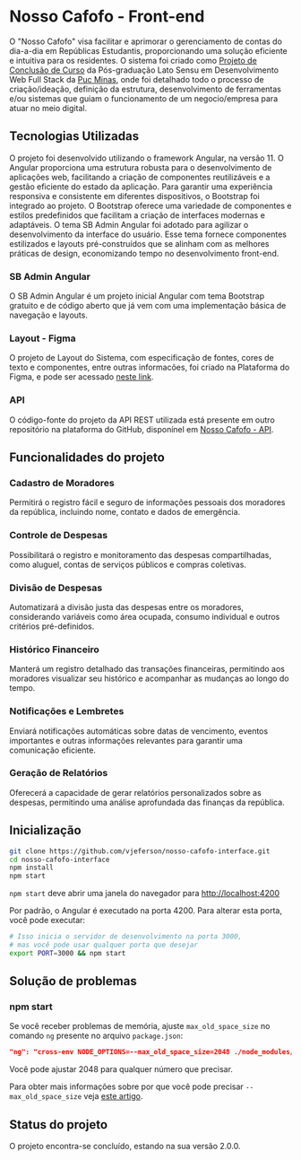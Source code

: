 # Nosso Cafofo - Front-end

O "Nosso Cafofo" visa facilitar e aprimorar o gerenciamento de contas do dia-a-dia em Repúblicas Estudantis, proporcionando uma solução eficiente e intuitiva para os residentes. O sistema foi criado como [Projeto de Conclusão de Curso](https://drive.google.com/file/d/1EflAN8GAvkyCKtBGUPiQ39cHiZsSN00B/view?usp=sharing) da Pós-graduação Lato Sensu em Desenvolvimento Web Full Stack da [Puc Minas](https://www.linkedin.com/school/pucminas/), onde foi detalhado todo o processo de criação/ideação, definição da estrutura, desenvolvimento de ferramentas e/ou sistemas que guiam o funcionamento de um negocio/empresa para atuar no meio digital.

## Tecnologias Utilizadas 
O projeto foi desenvolvido utilizando o framework Angular, na versão 11. O Angular proporciona uma estrutura robusta para o desenvolvimento de aplicações web, facilitando a criação de componentes reutilizáveis e a gestão eficiente do estado da aplicação. Para garantir uma experiência responsiva e consistente em diferentes dispositivos, o Bootstrap foi integrado ao projeto. O Bootstrap oferece uma variedade de componentes e estilos predefinidos que facilitam a criação de interfaces modernas e adaptáveis. O tema SB Admin Angular foi adotado para agilizar o desenvolvimento da interface do usuário. Esse tema fornece componentes estilizados e layouts pré-construídos que se alinham com as melhores práticas de design, economizando tempo no desenvolvimento front-end.

### SB Admin Angular
O SB Admin Angular é um projeto inicial Angular com tema Bootstrap gratuito e de código aberto que já vem com uma implementação básica de navegação e layouts.

### Layout - Figma
O projeto de Layout do Sistema, com especificação de fontes, cores de texto e componentes, entre outras informacões, foi criado na Plataforma do Figma, e pode ser
acessado [neste link](https://bit.ly/3zMCKdT). 

### API
O código-fonte do projeto da API REST utilizada está presente em outro repositório na plataforma do GitHub, disponínel em [Nosso Cafofo - API](https://github.com/VJEFERSON/nosso-cafofo-api).


## Funcionalidades do projeto

### Cadastro de Moradores
Permitirá o registro fácil e seguro de informações pessoais dos moradores da república, incluindo nome, contato e dados de emergência.

### Controle de Despesas
Possibilitará o registro e monitoramento das despesas compartilhadas, como aluguel, contas de serviços públicos e compras coletivas.

### Divisão de Despesas
Automatizará a divisão justa das despesas entre os moradores, considerando variáveis como área ocupada, consumo individual e outros critérios pré-definidos.

### Histórico Financeiro
Manterá um registro detalhado das transações financeiras, permitindo aos moradores visualizar seu histórico e acompanhar as mudanças ao longo do tempo.

### Notificações e Lembretes
Enviará notificações automáticas sobre datas de vencimento, eventos importantes e outras informações relevantes para garantir uma comunicação eficiente.

### Geração de Relatórios
Oferecerá a capacidade de gerar relatórios personalizados sobre as despesas, permitindo uma análise aprofundada das finanças da república.

## Inicialização

```bash
git clone https://github.com/vjeferson/nosso-cafofo-interface.git
cd nosso-cafofo-interface
npm install
npm start
```

`npm start` deve abrir uma janela do navegador para <http://localhost:4200>

Por padrão, o Angular é executado na porta 4200. Para alterar esta porta, você pode executar:

```bash
# Isso inicia o servidor de desenvolvimento na porta 3000,
# mas você pode usar qualquer porta que desejar
export PORT=3000 && npm start
```

## Solução de problemas

### npm start

Se você receber problemas de memória, ajuste
`max_old_space_size` no comando `ng` presente no arquivo `package.json`:

```json
"ng": "cross-env NODE_OPTIONS=--max_old_space_size=2048 ./node_modules/.bin/ng",
```

Você pode ajustar 2048 para qualquer número que precisar.

Para obter mais informações sobre por que você pode precisar `--max_old_space_size`
veja [este artigo](https://medium.com/@ashleydavis75/node-js-memory-limitations-30d3fe2664c0).

## Status do projeto
O projeto encontra-se concluído, estando na sua versão 2.0.0.
